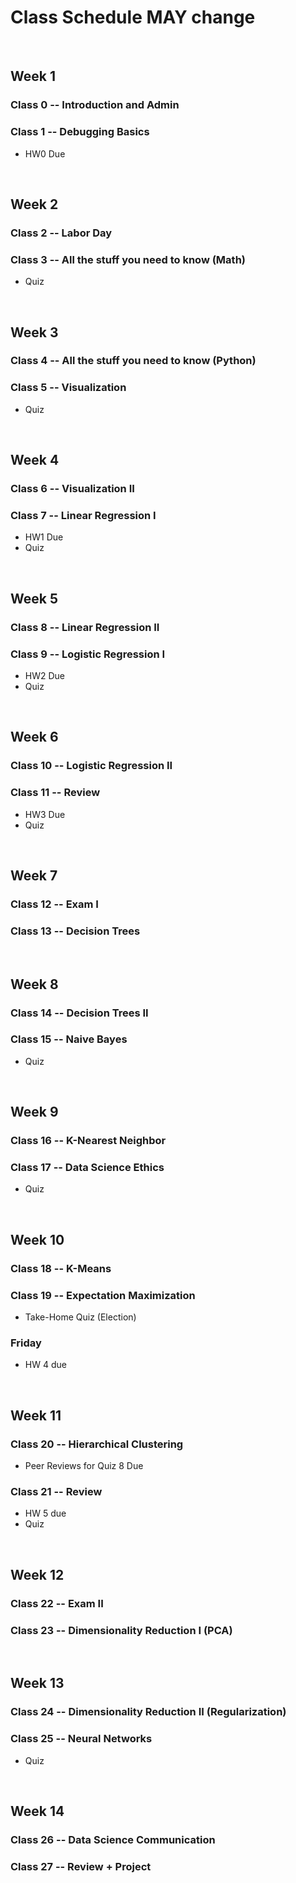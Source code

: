 # Class Schedule MAY change

</br>

## Week 1
### Class 0 -- Introduction and Admin
### Class 1 -- Debugging Basics
* HW0 Due

</br>

## Week 2
### Class 2 -- Labor Day
### Class 3 -- All the stuff you need to know (Math)
* Quiz

</br>

## Week 3
### Class 4 -- All the stuff you need to know (Python)
### Class 5 -- Visualization
* Quiz

</br>

## Week 4
### Class 6 -- Visualization II
### Class 7 -- Linear Regression I
* HW1 Due
* Quiz

</br>

## Week 5
### Class 8 -- Linear Regression II
### Class 9 -- Logistic Regression I
* HW2 Due
* Quiz

</br>

## Week 6
### Class 10 -- Logistic Regression II
### Class 11 -- Review
* HW3 Due
* Quiz

</br>

## Week 7
### Class 12 -- Exam I
### Class 13 -- Decision Trees

</br>

## Week 8
### Class 14 -- Decision Trees II
### Class 15 -- Naive Bayes
* Quiz

</br>

## Week 9
### Class 16 -- K-Nearest Neighbor
### Class 17 -- Data Science Ethics
* Quiz

</br>

## Week 10
### Class 18 -- K-Means

### Class 19 -- Expectation Maximization
* Take-Home Quiz (Election)
### Friday
* HW 4 due

</br>

## Week 11
### Class 20 -- Hierarchical Clustering
* Peer Reviews for Quiz 8 Due
### Class 21 -- Review
* HW 5 due
* Quiz

</br>

## Week 12
### Class 22 -- Exam II
### Class 23 -- Dimensionality Reduction I (PCA)

</br>

## Week 13
### Class 24 -- Dimensionality Reduction II (Regularization)
### Class 25 -- Neural Networks
* Quiz

</br>

## Week 14
### Class 26 -- Data Science Communication
### Class 27 -- Review + Project
